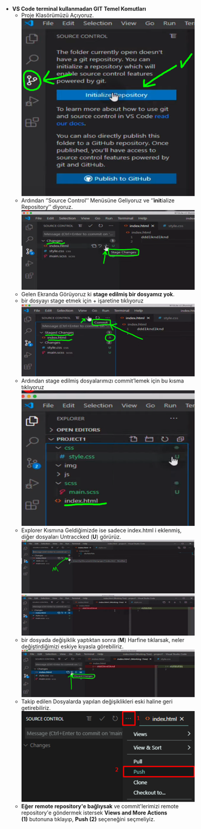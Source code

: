 - **VS Code** **terminal kullanmadan GIT Temel Komutları**
  - Proje Klasörümüzü Açıyoruz.
    ![Untitled](!img/Untitled%2023.png)
  - Ardından ‘’Source Control’’ Menüsüne Geliyoruz ve ‘’**init**ialize Repository’’ diyoruz.
    ![Untitled](!img/Untitled%2024.png)
  - Gelen Ekranda Görüyoruz ki **stage edilmiş bir dosyamız yok**.
  - bir dosyayı stage etmek için + işaretine tıklıyoruz
    ![Untitled](!img/Untitled%2025.png)
  - Ardından stage edilmiş dosyalarımızı commit’lemek için bu kısma tıklıyoruz
    ![Untitled](!img/Untitled%2026.png)
  - Explorer Kısmına Geldiğimizde ise sadece index.html i eklenmiş, diğer dosyaları Untraccked (**U**) görürüz.
    ![Untitled](!img/Untitled%2027.png)
    ![Untitled](!img/Untitled%2028.png)
  - bir dosyada değişiklik yaptıktan sonra (**M**) Harfine tıklarsak, neler değiştirdiğimizi eskiye kıyasla görebiliriz.
    ![Untitled](!img/Untitled%2029.png)
  - Takip edilen Dosyalarda yapılan değişiklikleri eski haline geri getirebiliriz.
    ![Untitled](!img/Untitled%2030.png)
  - **Eğer** **remote repository'e bağlıysak** ve commit'lerimizi remote repository'e göndermek istersek **Views and More Actions (1)** butonuna tıklayıp, **Push (2)** seçeneğini seçmeliyiz.

